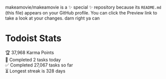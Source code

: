 makeamovie/makeamovie is a ✨ special ✨ repository because its `README.md` (this file) appears on your GitHub profile.
You can click the Preview link to take a look at your changes. darn right ya can

# Todoist Stats

<!-- TODO-IST:START -->
🏆  37,968 Karma Points           
🌸  Completed 2 tasks today           
✅  Completed 27,067 tasks so far           
⏳  Longest streak is 328 days
<!-- TODO-IST:END -->
